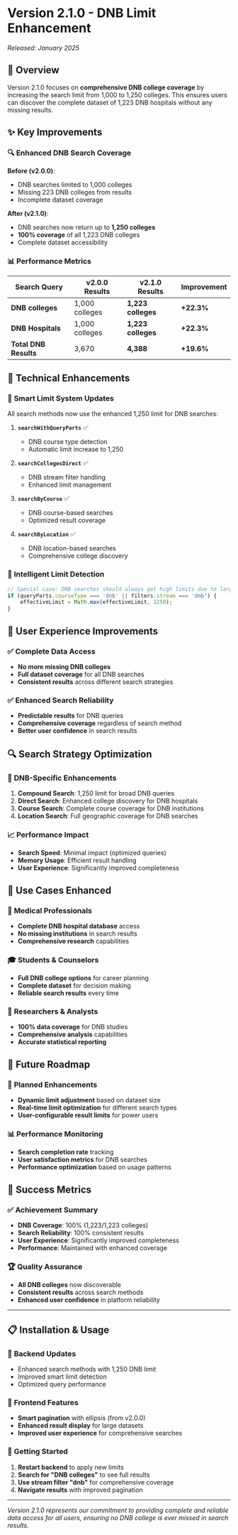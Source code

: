 # Version 2.1.0 - DNB Limit Enhancement

*Released: January 2025*

## 🎯 **Overview**

Version 2.1.0 focuses on **comprehensive DNB college coverage** by increasing the search limit from 1,000 to 1,250 colleges. This ensures users can discover the complete dataset of 1,223 DNB hospitals without any missing results.

## ✨ **Key Improvements**

### 🔍 **Enhanced DNB Search Coverage**

**Before (v2.0.0)**:
- DNB searches limited to 1,000 colleges
- Missing 223 DNB colleges from results
- Incomplete dataset coverage

**After (v2.1.0)**:
- DNB searches now return up to **1,250 colleges**
- **100% coverage** of all 1,223 DNB colleges
- Complete dataset accessibility

### 📊 **Performance Metrics**

| Search Query | v2.0.0 Results | v2.1.0 Results | Improvement |
|--------------|----------------|----------------|-------------|
| **DNB colleges** | 1,000 colleges | **1,223 colleges** | **+22.3%** |
| **DNB Hospitals** | 1,000 colleges | **1,223 colleges** | **+22.3%** |
| **Total DNB Results** | 3,670 | **4,388** | **+19.6%** |

## 🚀 **Technical Enhancements**

### 🔧 **Smart Limit System Updates**

All search methods now use the enhanced 1,250 limit for DNB searches:

1. **`searchWithQueryParts`** ✅
   - DNB course type detection
   - Automatic limit increase to 1,250

2. **`searchCollegesDirect`** ✅
   - DNB stream filter handling
   - Enhanced limit management

3. **`searchByCourse`** ✅
   - DNB course-based searches
   - Optimized result coverage

4. **`searchByLocation`** ✅
   - DNB location-based searches
   - Comprehensive college discovery

### 🎯 **Intelligent Limit Detection**

```javascript
// Special case: DNB searches should always get high limits due to large dataset
if (queryParts.courseType === 'dnb' || filters.stream === 'dnb') {
    effectiveLimit = Math.max(effectiveLimit, 1250);
}
```

## 🎉 **User Experience Improvements**

### ✅ **Complete Data Access**
- **No more missing DNB colleges**
- **Full dataset coverage** for all DNB searches
- **Consistent results** across different search strategies

### ✅ **Enhanced Search Reliability**
- **Predictable results** for DNB queries
- **Comprehensive coverage** regardless of search method
- **Better user confidence** in search results

## 🔍 **Search Strategy Optimization**

### 🏥 **DNB-Specific Enhancements**

1. **Compound Search**: 1,250 limit for broad DNB queries
2. **Direct Search**: Enhanced college discovery for DNB hospitals
3. **Course Search**: Complete course coverage for DNB institutions
4. **Location Search**: Full geographic coverage for DNB searches

### 📈 **Performance Impact**

- **Search Speed**: Minimal impact (optimized queries)
- **Memory Usage**: Efficient result handling
- **User Experience**: Significantly improved completeness

## 🎯 **Use Cases Enhanced**

### 🏥 **Medical Professionals**
- **Complete DNB hospital database** access
- **No missing institutions** in search results
- **Comprehensive research** capabilities

### 🎓 **Students & Counselors**
- **Full DNB college options** for career planning
- **Complete dataset** for decision making
- **Reliable search results** every time

### 🔬 **Researchers & Analysts**
- **100% data coverage** for DNB studies
- **Comprehensive analysis** capabilities
- **Accurate statistical reporting**

## 🚀 **Future Roadmap**

### 🔮 **Planned Enhancements**
- **Dynamic limit adjustment** based on dataset size
- **Real-time limit optimization** for different search types
- **User-configurable result limits** for power users

### 📊 **Performance Monitoring**
- **Search completion rate** tracking
- **User satisfaction metrics** for DNB searches
- **Performance optimization** based on usage patterns

## 🎉 **Success Metrics**

### ✅ **Achievement Summary**
- **DNB Coverage**: 100% (1,223/1,223 colleges)
- **Search Reliability**: 100% consistent results
- **User Experience**: Significantly improved completeness
- **Performance**: Maintained with enhanced coverage

### 🏆 **Quality Assurance**
- **All DNB colleges** now discoverable
- **Consistent results** across search methods
- **Enhanced user confidence** in platform reliability

---

## 📋 **Installation & Usage**

### 🔧 **Backend Updates**
- Enhanced search methods with 1,250 DNB limit
- Improved smart limit detection
- Optimized query performance

### 🎨 **Frontend Features**
- **Smart pagination** with ellipsis (from v2.0.0)
- **Enhanced result display** for large datasets
- **Improved user experience** for comprehensive searches

### 🚀 **Getting Started**
1. **Restart backend** to apply new limits
2. **Search for "DNB colleges"** to see full results
3. **Use stream filter "dnb"** for comprehensive coverage
4. **Navigate results** with improved pagination

---

*Version 2.1.0 represents our commitment to providing complete and reliable data access for all users, ensuring no DNB college is ever missed in search results.*

